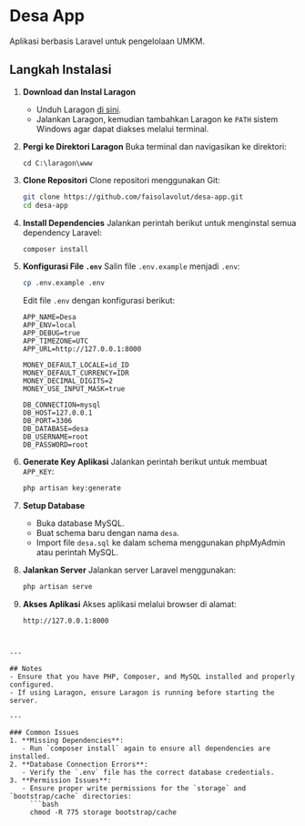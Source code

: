 # Desa App

Aplikasi berbasis Laravel untuk pengelolaan UMKM.

## Langkah Instalasi

1. **Download dan Instal Laragon**
   - Unduh Laragon [di sini](https://laragon.org/download/index.html).
   - Jalankan Laragon, kemudian tambahkan Laragon ke `PATH` sistem Windows agar dapat diakses melalui terminal.

2. **Pergi ke Direktori Laragon**
   Buka terminal dan navigasikan ke direktori:
   ```
   cd C:\laragon\www
   ```

3. **Clone Repositori**
   Clone repositori menggunakan Git:
   ```bash
   git clone https://github.com/faisolavolut/desa-app.git
   cd desa-app
   ```

4. **Install Dependencies**
   Jalankan perintah berikut untuk menginstal semua dependency Laravel:
   ```bash
   composer install
   ```

5. **Konfigurasi File `.env`**
   Salin file `.env.example` menjadi `.env`:
   ```bash
   cp .env.example .env
   ```

   Edit file `.env` dengan konfigurasi berikut:
   ```
   APP_NAME=Desa
   APP_ENV=local
   APP_DEBUG=true
   APP_TIMEZONE=UTC
   APP_URL=http://127.0.0.1:8000

   MONEY_DEFAULT_LOCALE=id_ID
   MONEY_DEFAULT_CURRENCY=IDR
   MONEY_DECIMAL_DIGITS=2
   MONEY_USE_INPUT_MASK=true 

   DB_CONNECTION=mysql
   DB_HOST=127.0.0.1
   DB_PORT=3306
   DB_DATABASE=desa
   DB_USERNAME=root
   DB_PASSWORD=root
   ```

6. **Generate Key Aplikasi**
   Jalankan perintah berikut untuk membuat `APP_KEY`:
   ```bash
   php artisan key:generate
   ```

7. **Setup Database**
   - Buka database MySQL.
   - Buat schema baru dengan nama `desa`.
   - Import file `desa.sql` ke dalam schema menggunakan phpMyAdmin atau perintah MySQL.

8. **Jalankan Server**
   Jalankan server Laravel menggunakan:
   ```bash
   php artisan serve
   ```

9. **Akses Aplikasi**
   Akses aplikasi melalui browser di alamat:
   ```
   http://127.0.0.1:8000
   

```

---

## Notes
- Ensure that you have PHP, Composer, and MySQL installed and properly configured.
- If using Laragon, ensure Laragon is running before starting the server.

---

### Common Issues
1. **Missing Dependencies**:
   - Run `composer install` again to ensure all dependencies are installed.
2. **Database Connection Errors**:
   - Verify the `.env` file has the correct database credentials.
3. **Permission Issues**:
   - Ensure proper write permissions for the `storage` and `bootstrap/cache` directories:
     ```bash
     chmod -R 775 storage bootstrap/cache
     
